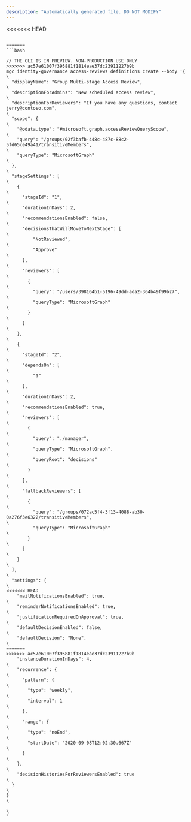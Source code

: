 ```yaml
---
description: "Automatically generated file. DO NOT MODIFY"
---
```


<<<<<<< HEAD
```cli

=======
```bash

// THE CLI IS IN PREVIEW. NON-PRODUCTION USE ONLY
>>>>>>> ac57e61007f395881f1814eae37dc23911227b9b
mgc identity-governance access-reviews definitions create --body '{\
  "displayName": "Group Multi-stage Access Review",\
  "descriptionForAdmins": "New scheduled access review",\
  "descriptionForReviewers": "If you have any questions, contact jerry@contoso.com",\
  "scope": {\
    "@odata.type": "#microsoft.graph.accessReviewQueryScope",\
    "query": "/groups/02f3bafb-448c-487c-88c2-5fd65ce49a41/transitiveMembers",\
    "queryType": "MicrosoftGraph"\
  },\
  "stageSettings": [\
    {\
      "stageId": "1",\
      "durationInDays": 2,\
      "recommendationsEnabled": false,\
      "decisionsThatWillMoveToNextStage": [\
          "NotReviewed",\
          "Approve"\
      ],\
      "reviewers": [\
        {\
          "query": "/users/398164b1-5196-49dd-ada2-364b49f99b27",\
          "queryType": "MicrosoftGraph"\
        }\
      ]\
    },\
    {\
      "stageId": "2",\
      "dependsOn": [\
          "1"\
      ],\
      "durationInDays": 2,\
      "recommendationsEnabled": true,\
      "reviewers": [\
        {\
          "query": "./manager",\
          "queryType": "MicrosoftGraph",\
          "queryRoot": "decisions"\
        }\
      ],\
      "fallbackReviewers": [\
        {\
          "query": "/groups/072ac5f4-3f13-4088-ab30-0a276f3e6322/transitiveMembers",\
          "queryType": "MicrosoftGraph"\
        }\
      ]\
    }\
  ],\
  "settings": {\
<<<<<<< HEAD
    "mailNotificationsEnabled": true,\
    "reminderNotificationsEnabled": true,\
    "justificationRequiredOnApproval": true,\
    "defaultDecisionEnabled": false,\
    "defaultDecision": "None",\
=======
>>>>>>> ac57e61007f395881f1814eae37dc23911227b9b
    "instanceDurationInDays": 4,\
    "recurrence": {\
      "pattern": {\
        "type": "weekly",\
        "interval": 1\
      },\
      "range": {\
        "type": "noEnd",\
        "startDate": "2020-09-08T12:02:30.667Z"\
      }\
    },\
    "decisionHistoriesForReviewersEnabled": true\
  }\
}\
\
'

```